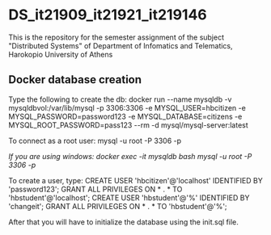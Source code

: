 # DS_it21909_it21921_it219146
This is the repository for the semester assignment of the subject "Distributed Systems" of Department of Infomatics and Telematics, Harokopio University of Athens

## **Docker database creation**

Type the following to create the db:
docker run --name mysqldb -v mysqldbvol:/var/lib/mysql -p 3306:3306 -e MYSQL_USER=hbcitizen -e MYSQL_PASSWORD=password123 -e MYSQL_DATABASE=citizens -e MYSQL_ROOT_PASSWORD=pass123 --rm -d mysql/mysql-server:latest

To connect as a root user:
mysql -u root  -P 3306 -p

  *If you are using windows:
  docker exec -it mysqldb bash
  mysql -u root  -P 3306 -p*
  
To create a user, type:
CREATE USER 'hbcitizen'@'localhost' IDENTIFIED BY 'password123';
GRANT ALL PRIVILEGES ON * . * TO 'hbstudent'@'localhost';
CREATE USER 'hbstudent'@'%' IDENTIFIED BY 'changeit';
GRANT ALL PRIVILEGES ON * . * TO 'hbstudent'@'%';

After that you will have to initialize the database using the init.sql file.
